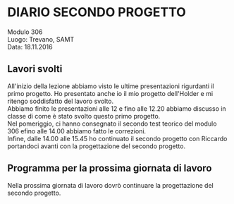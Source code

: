 # DIARIO SECONDO PROGETTO

Modulo 306 <br>
Luogo: Trevano, SAMT <br>
Data: 18.11.2016

## Lavori svolti
All'inizio della lezione abbiamo visto le ultime presentazioni rigurdanti il primo progetto. Ho presentato anche io il mio progetto dell'Holder e mi ritengo soddisfatto del lavoro svolto.<br>
Abbiamo finito le presentazioni alle 12 e fino alle 12.20 abbiamo discusso in classe di come è stato svolto questo primo progetto.<br>
Nel pomeriggio, ci hanno consegnato il secondo test teorico del modulo 306 efino alle 14.00 abbiamo fatto le correzioni.<br>
Infine, dalle 14.00 alle 15.45 ho continuato il secondo progetto con Riccardo portandoci avanti con la progettazione del secondo progetto.

## Programma per la prossima giornata di lavoro
Nella prossima giornata di lavoro dovrò continuare la progettazione del secondo progetto.
